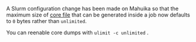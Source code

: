 A Slurm configuration change has been made on Mahuika so that the 
maximum size
of <a href="https://support.nesi.org.nz/hc/en-gb/articles/360001584875-What-is-a-core-file-" class="c-link">core file</a> that
can be generated inside a job now defaults to `0` bytes rather
than `unlimited`. 

You can reenable core dumps with `ulimit -c unlimited` .
